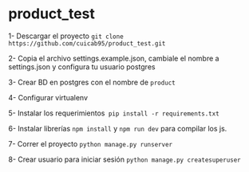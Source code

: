 # product_test

1- Descargar el proyecto `git clone https://github.com/cuicab95/product_test.git`

2- Copia el archivo settings.example.json, cambiale el nombre a settings.json y configura tu usuario postgres

3- Crear BD en postgres con el nombre de `product`

4- Configurar virtualenv 

5- Instalar los requerimientos` pip install -r requirements.txt`

6- Instalar librerías `npm install` y `npm run dev` para compilar los js.

7- Correr el proyecto `python manage.py runserver`

8- Crear usuario para iniciar sesión `python manage.py createsuperuser`